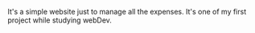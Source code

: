 It's a simple website just to manage all the expenses. It's one of my first project while studying webDev.
    